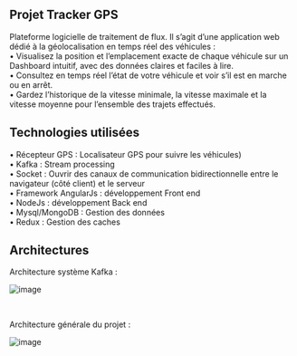 ## Projet Tracker GPS
Plateforme logicielle de traitement de flux.  Il s’agit d’une application web dédié à la géolocalisation en temps réel des véhicules : <br />
•	Visualisez la position et l’emplacement exacte de chaque véhicule sur un Dashboard intuitif, avec des données claires et faciles à lire. <br />
•	Consultez en temps réel l’état de votre véhicule et voir s’il est en marche ou en arrêt. <br />
•	Gardez l’historique de la vitesse minimale, la vitesse maximale et la vitesse moyenne pour l’ensemble des trajets effectués. 

## Technologies utilisées
•	Récepteur GPS : Localisateur GPS pour suivre les véhicules) <br />
•	Kafka : Stream processing <br />
•	Socket : Ouvrir des canaux de communication bidirectionnelle entre le navigateur (côté client) et le serveur <br />
•	Framework AngularJs : développement Front end <br />
•	NodeJs : développement Back end <br />
•	Mysql/MongoDB : Gestion des données <br />
•	Redux : Gestion des caches

## Architectures
Architecture système Kafka :

![image](https://user-images.githubusercontent.com/116977929/199102768-db2b5e5c-a5af-48f3-a4f1-9e91d53a32be.png)

<br />

Architecture générale du projet :

![image](https://user-images.githubusercontent.com/116977929/199102842-64f1371b-27f2-42bd-bb42-656d39750d46.png)





